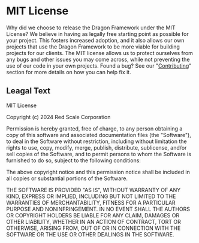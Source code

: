 # MIT License

Why did we choose to release the Dragon Framework under the MIT License? We believe in having as legally free starting point as possible for your project. This fosters increased adoption, and it also allows our own projects that use the Dragon Framework to be more viable for building projects for our clients. The MIT license allows us to protect ourselves from any bugs and other issues you may come across, while not preventing the use of our code in your own projects. Found a bug? See our "[Contributing](../contributing)" section for more details on how you can help fix it.

## Leagal Text

MIT License

Copyright (c) 2024 Red Scale Corporation

Permission is hereby granted, free of charge, to any person obtaining a copy
of this software and associated documentation files (the "Software"), to deal
in the Software without restriction, including without limitation the rights
to use, copy, modify, merge, publish, distribute, sublicense, and/or sell
copies of the Software, and to permit persons to whom the Software is
furnished to do so, subject to the following conditions:

The above copyright notice and this permission notice shall be included in all
copies or substantial portions of the Software.

THE SOFTWARE IS PROVIDED "AS IS", WITHOUT WARRANTY OF ANY KIND, EXPRESS OR
IMPLIED, INCLUDING BUT NOT LIMITED TO THE WARRANTIES OF MERCHANTABILITY,
FITNESS FOR A PARTICULAR PURPOSE AND NONINFRINGEMENT. IN NO EVENT SHALL THE
AUTHORS OR COPYRIGHT HOLDERS BE LIABLE FOR ANY CLAIM, DAMAGES OR OTHER
LIABILITY, WHETHER IN AN ACTION OF CONTRACT, TORT OR OTHERWISE, ARISING FROM,
OUT OF OR IN CONNECTION WITH THE SOFTWARE OR THE USE OR OTHER DEALINGS IN THE
SOFTWARE.

